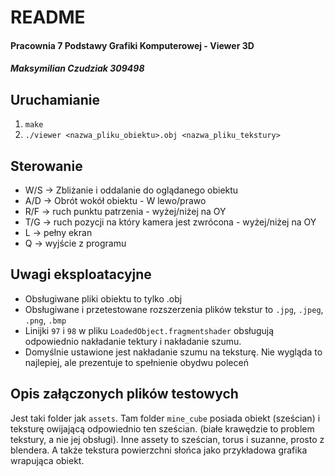 # README 
#### Pracownia 7 Podstawy Grafiki Komputerowej - Viewer 3D
##### Maksymilian Czudziak 309498

## Uruchamianie
1. `make`
2. `./viewer <nazwa_pliku_obiektu>.obj <nazwa_pliku_tekstury>`

## Sterowanie
- W/S -> Zbliżanie i oddalanie do oglądanego obiektu
- A/D -> Obrót wokół obiektu - W lewo/prawo
- R/F -> ruch punktu patrzenia - wyżej/niżej na OY
- T/G -> ruch pozycji na który kamera jest zwrócona - wyżej/niżej na OY
- L -> pełny ekran
- Q -> wyjście z programu


## Uwagi eksploatacyjne
- Obsługiwane pliki obiektu to tylko .obj
- Obsługiwane i przetestowane rozszerzenia plików tekstur to `.jpg`, `.jpeg`, `.png`, `.bmp`
- Linijki `97` i `98` w pliku `LoadedObject.fragmentshader` obsługują odpowiednio nakładanie tektury i nakładanie szumu. 
- Domyślnie ustawione jest nakładanie szumu na teksturę. Nie wygląda to najlepiej, ale prezentuje to spełnienie obydwu poleceń

## Opis załączonych plików testowych
Jest taki folder jak `assets`. Tam folder `mine_cube` posiada obiekt (sześcian) i teksturę owijającą odpowiednio ten sześcian. (białe krawędzie to problem tekstury, a nie jej obsługi).
Inne assety to sześcian, torus i suzanne, prosto z blendera. A także tekstura powierzchni słońca jako przykładowa grafika wrapująca obiekt.
